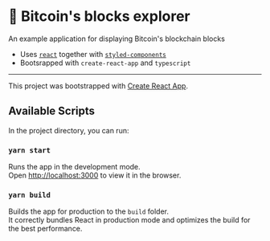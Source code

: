 # 🤖 Bitcoin's blocks explorer

An example application for displaying Bitcoin's blockchain blocks

- Uses [`react`](https://reactjs.org/) together with [`styled-components`](https://styled-components.com/)
- Bootsrapped with `create-react-app` and `typescript`

---

This project was bootstrapped with [Create React App](https://github.com/facebook/create-react-app).

## Available Scripts

In the project directory, you can run:

### `yarn start`

Runs the app in the development mode.\
Open [http://localhost:3000](http://localhost:3000) to view it in the browser.

### `yarn build`

Builds the app for production to the `build` folder.\
It correctly bundles React in production mode and optimizes the build for the best performance.

